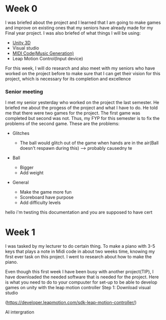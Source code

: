 # Week 0
I was briefed about the project and I learned that I am going to make games and improve on existing ones that my seniors have already made for my Final year project.
 I was also briefed of what things I will be using:
 * [Unity 3D](https://unity3d.com/get-unity/download/archive)
 * Visual studio
 * [MIDI Code(Music Generation)](https://developer.leapmotion.com/sdk-leap-motion-controller/)
 * Leap Motion Control(Input device)

For this week, I will do research and also meet with my seniors who have worked on the project before to make sure that I can get their vision for this project, which is necessary for its completion and excellence

### Senior meeting
I met my senior yesterday who worked on the project the last semester. He briefed me about the progess of the project and what I have to do. He told me that there were two games for the project. The first game was completed but second was not. Thus, my FYP for this semester is to fix the problems of the second game.
These are the problems:
* Glitches
	* The ball would glitch out of the game when hands are in the air(Ball doesn't respawn during this) --> probably causedny te

* Ball       
	* Bigger
	* Add weight

* General
	* Make the game more fun
	* Scoreboard have purpose
	* Add difficulty levels

hello i'm twsting this documentation and you  are supposed to have cert
# Week 1
I was tasked by my lecturer to do certain thing. To make a piano with 3-5 keys that plays a note in Midi code in about two weeks time, knowing my first ever task on this project. I went to research about how to make the piano.

Even though this first week I have been busy with another project(TIP), I have downloaded the needed software that is needed for the project.
Here is what you need to do to your compuuter for set-up to be able to develop games on unity with the leap motion controller
Step 1: Download visual studio 


(https://developer.leapmotion.com/sdk-leap-motion-controller/)

AI intergration
<!--stackedit_data:
eyJoaXN0b3J5IjpbLTY2NDI4NjkwOSwtMTI4MzA4OTc1NSwtMT
IyMDE2NDc4OSw0NzIzMzEzNTUsOTQwNjM5MzI5LDEzMjY1MDE3
NTQsLTE2NjkzMjM0MDcsLTQ0ODI1NDA0NywtOTc5MjIyNTc3LC
04ODM2NDAxLC0xNDcxNzAwMjU1LC02NTg2NDk1NTIsLTIwMDU2
NzUzODEsLTE5NDg1NjgyNDgsNDYzOTc0NCw1NzQ5MzE1NDIsNT
cxODE1Mzc3XX0=
-->